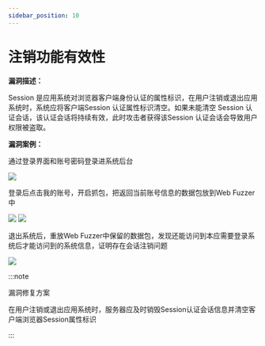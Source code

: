 ```yaml
---
sidebar_position: 10
---
```


# 注销功能有效性

**漏洞描述：**

Session 是应用系统对浏览器客户端身份认证的属性标识，在用户注销或退出应用系统时，系统应将客户端Session 认证属性标识清空。如果未能清空 Session 认证会话，该认证会话将持续有效，此时攻击者获得该Session 认证会话会导致用户权限被盗取。

**漏洞案例：**

通过登录界面和账号密码登录进系统后台

![](/img/products/yakit/LogoffFunction-1.png)

登录后点击我的账号，开启抓包，把返回当前账号信息的数据包放到Web Fuzzer中

![](/img/products/yakit/LogoffFunction-2.png)
![](/img/products/yakit/LogoffFunction-3.png)

退出系统后，重放Web Fuzzer中保留的数据包，发现还能访问到本应需要登录系统后才能访问到的系统信息，证明存在会话注销问题

![](/img/products/yakit/LogoffFunction-4.png)


:::note

漏洞修复方案

在用户注销或退出应用系统时，服务器应及时销毁Session认证会话信息并清空客户端浏览器Session属性标识

:::